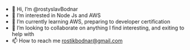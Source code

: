 - 👋 Hi, I’m @rostyslavBodnar
- 👀 I’m interested in Node Js and AWS
- 🌱 I’m currently learning AWS, preparing to developer certification
- 💞️ I’m looking to collaborate on anything I find interesting, and exiting to help with
- 📫 How to reach me rostikbodnar@gmail.com

<!---
rostyslavBodnar/rostyslavBodnar is a ✨ special ✨ repository because its `README.md` (this file) appears on your GitHub profile.
You can click the Preview link to take a look at your changes.
--->
